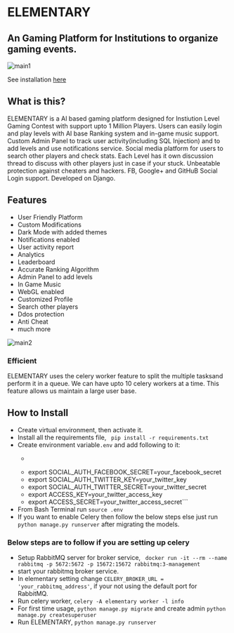 # ELEMENTARY 

## An Gaming Platform for Institutions to organize gaming events.


![main1](https://user-images.githubusercontent.com/28597524/99024925-a859b580-258d-11eb-8f9a-1b944e36b209.jpg "ELEMENTARY")

See installation [here](#how-to-install)

## What is this?
ELEMENTARY is a AI based gaming platform designed for Instiution Level Gaming Contest with support upto 1 Million Players.
Users can easily login and play levels with AI base Ranking system and in-game music support.
Custom Admin Panel to track user activity(including SQL Injection) and to add levels and use notifications service.
Social media platform for users to search other players and check stats.
Each Level has it own discussion thread to discuss with other players just in case if your stuck.
Unbeatable protection against cheaters and hackers.
FB, Google+ and GitHuB Social Login support.
Developed on Django.


## Features
- User Friendly Platform
- Custom Modifications
- Dark Mode with added themes
- Notifications enabled  
- User activity report
- Analytics
- Leaderboard
- Accurate Ranking Algorithm
- Admin Panel to add levels
- In Game Music
- WebGL enabled
- Customized Profile
- Search other players
- Ddos protection
- Anti Cheat
- much more

![main2](https://user-images.githubusercontent.com/28597524/99024968-bb6c8580-258d-11eb-933f-c8a35068a8f1.jpg "ELEMENTARY UI")

### Efficient
ELEMENTARY uses the celery worker feature to split the multiple tasksand perform it in a queue.
We can have upto 10 celery workers at a time. This feature allows us maintain a large user base.


## How to Install
- Create virtual environment, then activate it.
- Install all the requirements file, ``` pip install -r requirements.txt```
- Create environment variable```.env``` and add following to it:
  - ```python export SOCIAL_AUTH_FACEBOOK_KEY=your_facebook_key
  - export SOCIAL_AUTH_FACEBOOK_SECRET=your_facebook_secret
  - export SOCIAL_AUTH_TWITTER_KEY=your_twitter_key
  - export SOCIAL_AUTH_TWITTER_SECRET=your_twitter_secret
  - export ACCESS_KEY=your_twitter_access_key
  - export ACCESS_SECRET=your_twitter_access_secret```
- From Bash Terminal run ```source .env```
- If you want to enable Celery then follow the below steps else just run  ```python manage.py runserver``` after migrating the models.
### Below steps are to follow if you are setting up celery
- Setup RabbitMQ server for broker service, ``` docker run -it --rm --name rabbitmq -p 5672:5672 -p 15672:15672 rabbitmq:3-management```
- start your rabbitmq broker service.
- In elementary setting change ```CELERY_BROKER_URL = 'your_rabbitmq_address'```, if your not using the default port for RabbitMQ.
- Run celery worker, ```celery -A elementary worker -l info```
- For first time usage, ```python manage.py migrate``` and create admin ```python manage.py createsuperuser```
- Run ELEMENTARY, ```python manage.py runserver```






